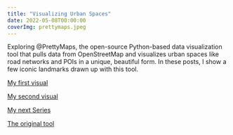 ```yaml
---
title: "Visualizing Urban Spaces"
date: 2022-05-08T00:00:00
coverImg: prettymaps.jpeg
---
```


Exploring @PrettyMaps, the open-source Python-based data visualization tool that pulls data from OpenStreetMap and visualizes urban spaces like road networks and POIs in a unique, beautiful form. In these posts, I show a few iconic landmarks drawn up with this tool.

<!--more-->


[My first visual](https://www.linkedin.com/feed/update/urn:li:activity:6912703283174219778/)

[My second visual](https://www.linkedin.com/posts/milan-janosov_python-openstreetmap-prettymaps-activity-7028663840846344192-HqHw?utm_source=share&utm_medium=member_ios)

[My next Series](https://www.linkedin.com/posts/milan-janosov_python-openstreetmap-prettymaps-activity-6917415520480702464-azq7/)

[The original tool](https://github.com/marceloprates/prettymaps)
